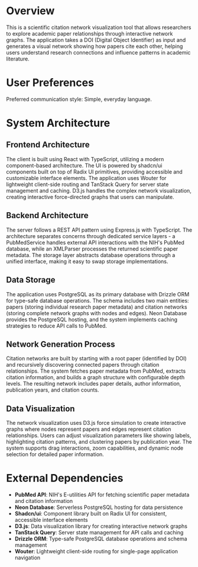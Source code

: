 # Overview

This is a scientific citation network visualization tool that allows researchers to explore academic paper relationships through interactive network graphs. The application takes a DOI (Digital Object Identifier) as input and generates a visual network showing how papers cite each other, helping users understand research connections and influence patterns in academic literature.

# User Preferences

Preferred communication style: Simple, everyday language.

# System Architecture

## Frontend Architecture
The client is built using React with TypeScript, utilizing a modern component-based architecture. The UI is powered by shadcn/ui components built on top of Radix UI primitives, providing accessible and customizable interface elements. The application uses Wouter for lightweight client-side routing and TanStack Query for server state management and caching. D3.js handles the complex network visualization, creating interactive force-directed graphs that users can manipulate.

## Backend Architecture
The server follows a REST API pattern using Express.js with TypeScript. The architecture separates concerns through dedicated service layers - a PubMedService handles external API interactions with the NIH's PubMed database, while an XMLParser processes the returned scientific paper metadata. The storage layer abstracts database operations through a unified interface, making it easy to swap storage implementations.

## Data Storage
The application uses PostgreSQL as its primary database with Drizzle ORM for type-safe database operations. The schema includes two main entities: papers (storing individual research paper metadata) and citation networks (storing complete network graphs with nodes and edges). Neon Database provides the PostgreSQL hosting, and the system implements caching strategies to reduce API calls to PubMed.

## Network Generation Process
Citation networks are built by starting with a root paper (identified by DOI) and recursively discovering connected papers through citation relationships. The system fetches paper metadata from PubMed, extracts citation information, and builds a graph structure with configurable depth levels. The resulting network includes paper details, author information, publication years, and citation counts.

## Data Visualization
The network visualization uses D3.js force simulation to create interactive graphs where nodes represent papers and edges represent citation relationships. Users can adjust visualization parameters like showing labels, highlighting citation patterns, and clustering papers by publication year. The system supports drag interactions, zoom capabilities, and dynamic node selection for detailed paper information.

# External Dependencies

- **PubMed API**: NIH's E-utilities API for fetching scientific paper metadata and citation information
- **Neon Database**: Serverless PostgreSQL hosting for data persistence
- **Shadcn/ui**: Component library built on Radix UI for consistent, accessible interface elements
- **D3.js**: Data visualization library for creating interactive network graphs
- **TanStack Query**: Server state management for API calls and caching
- **Drizzle ORM**: Type-safe PostgreSQL database operations and schema management
- **Wouter**: Lightweight client-side routing for single-page application navigation